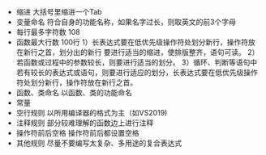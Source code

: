 * 缩进 大括号里缩进一个Tab
* 变量命名 符合自身的功能名称，如果名字过长，则取英文的前3个字母
* 每行最多字符数  108
* 函数最大行数 100行
1）长表达式要在低优先级操作符处划分新行，操作符放在新行之首，划分出的新行 
要进行适当的缩进，使排版整齐，语句可读。
2）若函数或过程中的参数较长，则要进行适当的划分。
3）循环、判断等语句中若有较长的表达式或语句，则要进行适应的划分，长表达式要在低优先级操作符处划分新行，操作符放在新行之首。
* 函数、类命名 以函数、类的功能命名
* 常量 
* 空行规则 以所用编译器的格式为主（如VS2019)
* 注释规则 部分较难理解的函数边上进行注释 
* 操作符前后空格 操作符前后都设置空格
* 其他规则 尽量不要编写太复杂、多用途的复合表达式